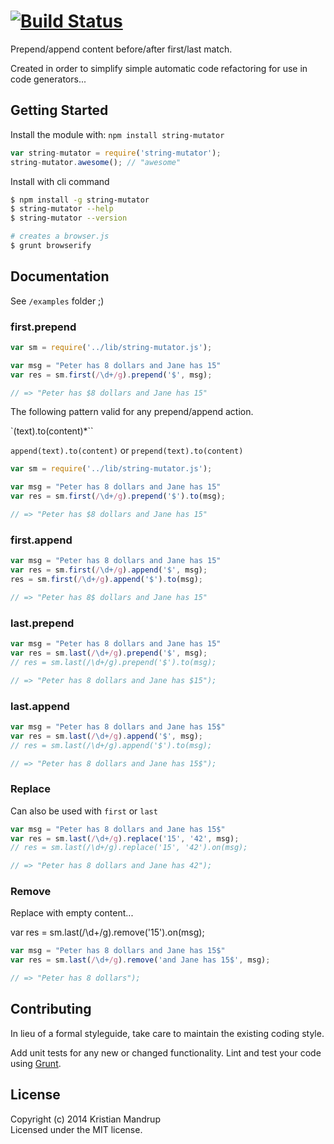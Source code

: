 #  [![Build Status](https://secure.travis-ci.org/kristianmandrup/string-mutator.png?branch=master)](http://travis-ci.org/kristianmandrup/string-mutator)

Prepend/append content before/after first/last match. 

Created in order to simplify simple automatic code refactoring 
for use in code generators...

## Getting Started

Install the module with: `npm install string-mutator`

```js
var string-mutator = require('string-mutator');
string-mutator.awesome(); // "awesome"
```

Install with cli command

```sh
$ npm install -g string-mutator
$ string-mutator --help
$ string-mutator --version
```

```sh
# creates a browser.js
$ grunt browserify
```

## Documentation

See `/examples` folder ;)

### first.prepend

```javascript
var sm = require('../lib/string-mutator.js');

var msg = "Peter has 8 dollars and Jane has 15"
var res = sm.first(/\d+/g).prepend('$', msg);

// => "Peter has $8 dollars and Jane has 15"
```

The following pattern valid for any prepend/append action.

`<action>(text).to(content)*``

`append(text).to(content)` or `prepend(text).to(content)`

```javascript
var sm = require('../lib/string-mutator.js');

var msg = "Peter has 8 dollars and Jane has 15"
var res = sm.first(/\d+/g).prepend('$').to(msg);

// => "Peter has $8 dollars and Jane has 15"
```

### first.append

```javascript
var msg = "Peter has 8 dollars and Jane has 15"
var res = sm.first(/\d+/g).append('$', msg);
res = sm.first(/\d+/g).append('$').to(msg);

// => "Peter has 8$ dollars and Jane has 15"
```

### last.prepend

```javascript
var msg = "Peter has 8 dollars and Jane has 15"
var res = sm.last(/\d+/g).prepend('$', msg);
// res = sm.last(/\d+/g).prepend('$').to(msg);

// => "Peter has 8 dollars and Jane has $15");
```

### last.append

```javascript
var msg = "Peter has 8 dollars and Jane has 15$"
var res = sm.last(/\d+/g).append('$', msg);
// res = sm.last(/\d+/g).append('$').to(msg);

// => "Peter has 8 dollars and Jane has 15$");
```

### Replace

Can also be used with `first` or `last`

```javascript
var msg = "Peter has 8 dollars and Jane has 15$"
var res = sm.last(/\d+/g).replace('15', '42', msg);
// res = sm.last(/\d+/g).replace('15', '42').on(msg);

// => "Peter has 8 dollars and Jane has 42");
```

### Remove

Replace with empty content...

var res = sm.last(/\d+/g).remove('15').on(msg);

```javascript
var msg = "Peter has 8 dollars and Jane has 15$"
var res = sm.last(/\d+/g).remove('and Jane has 15$', msg);

// => "Peter has 8 dollars");
```

## Contributing

In lieu of a formal styleguide, take care to maintain the existing coding style. 

Add unit tests for any new or changed functionality. Lint and test your code using [Grunt](http://gruntjs.com).


## License

Copyright (c) 2014 Kristian Mandrup  
Licensed under the MIT license.

